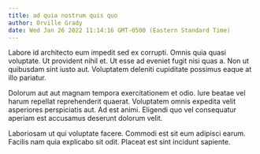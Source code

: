 ```yaml
---
title: ad quia nostrum quis quo
author: Orville Grady
date: Wed Jan 26 2022 11:14:16 GMT-0500 (Eastern Standard Time)
---
```

Labore id architecto eum impedit sed ex corrupti. Omnis quia quasi voluptate. Ut provident nihil et. Ut esse ad eveniet fugit nisi quas a. Non ut quibusdam sint iusto aut. Voluptatem deleniti cupiditate possimus eaque at illo pariatur.

 Dolorum aut aut magnam tempora exercitationem et odio. Iure beatae vel harum repellat reprehenderit quaerat. Voluptatem omnis expedita velit asperiores perspiciatis aut. Ad est animi. Eligendi quo vel consequatur aperiam est accusamus deserunt dolorum velit.

 Laboriosam ut qui voluptate facere. Commodi est sit eum adipisci earum. Facilis nam quia explicabo sit odit. Placeat est sint incidunt sapiente.